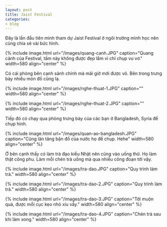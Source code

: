 ```yaml
---
layout: post
title: Jaist Festival
categories:
- blog
---
```


Đây là lần đầu tiên mình tham dự Jaist Festival ở ngôi trường mình học nên cũng chia sẻ vài bức hình.

{% include image.html url="/images/quang-canh.JPG" caption="Quang cảnh của Festival, tấm này không được đẹp lắm vì chỉ chụp vu vơ." width=580 align="center" %}

Có cái phòng bên cạnh sảnh chính mà mãi giờ mới được vô. Bên trong trưng bày nhiều món đồ cũng lạ.

{% include image.html url="/images/nghe-thuat-1.JPG" caption="" width=580 align="center" %}

{% include image.html url="/images/nghe-thuat-2.JPG" caption="" width=580 align="center" %}

Tiếp đó có chạy qua phòng trưng bày của các bạn ở Bangladesh, Syria để chụp hình.

{% include image.html url="/images/quan-ao-bangladesh.JPG" caption="Cũng lăn tăng bận đồ của nước họ để chụp. Hehe" width=580 align="center" %}

Ở bên cạnh thấy có làm trà đạo kiểu Nhật nên cũng vào uống thử. Họ làm thật công phu. Làm mỗi chén trà uống mà qua nhiều công đoạn tới vậy.

{% include image.html url="/images/tra-dao.JPG" caption="Quy trình làm trà." width=580 align="center" %}

{% include image.html url="/images/tra-dao-2.JPG" caption="Quy trình làm trà." width=580 align="center" %}

{% include image.html url="/images/tra-dao-3.JPG" caption="Tới muộn quá, được mỗi cục kẹo nhỏ xíu vầy." width=580 align="center" %}

{% include image.html url="/images/tra-dao-4.JPG" caption="Chén trà sau khi làm xong." width=580 align="center" %}